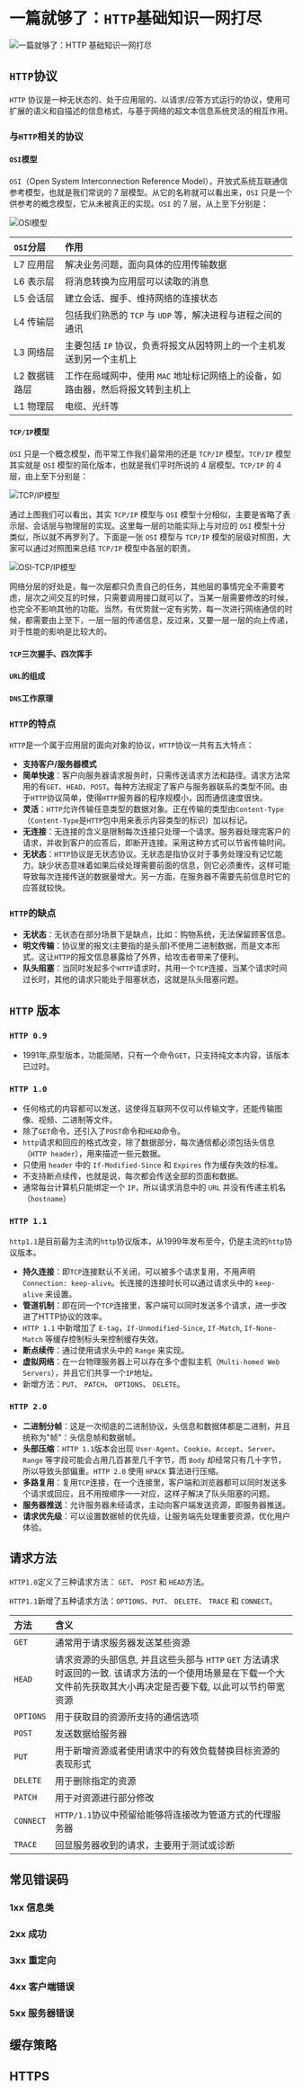 # 一篇就够了：`HTTP`基础知识一网打尽

![一篇就够了：HTTP 基础知识一网打尽](/network.jpg)

## `HTTP`协议

`HTTP` 协议是一种无状态的、处于应用层的、以请求/应答方式运行的协议，使用可扩展的语义和自描述的信息格式，与基于网络的超文本信息系统灵活的相互作用。

### 与`HTTP`相关的协议

#### `OSI`模型

`OSI`（Open System Interconnection Reference Model），开放式系统互联通信参考模型，也就是我们常说的 7 层模型。从它的名称就可以看出来，`OSI` 只是一个供参考的概念模型，它从未被真正的实现。`OSI` 的 7 层，从上至下分别是：

![OSI模型](/osi.jpg)

| `OSI`分层 | 作用 |
| :-----| :---- |
| L7 应用层 | 解决业务问题，面向具体的应用传输数据 |
| L6 表示层 | 将消息转换为应用层可以读取的消息 |
| L5 会话层 | 建立会话、握手、维持网络的连接状态 |
| L4 传输层 | 包括我们熟悉的 `TCP` 与 `UDP` 等，解决进程与进程之间的通讯 |
| L3 网络层 | 主要包括 `IP` 协议，负责将报文从因特网上的一个主机发送到另一个主机上 |
| L2 数据链路层 | 工作在局域网中，使用 `MAC` 地址标记网络上的设备，如路由器，然后将报文转到主机上 |
| L1 物理层 | 电缆、光纤等 |

#### `TCP/IP`模型

`OSI` 只是一个概念模型，而平常工作我们最常用的还是 `TCP/IP` 模型。`TCP/IP` 模型其实就是 `OSI` 模型的简化版本，也就是我们平时所说的 4 层模型。`TCP/IP` 的 4 层，由上至下分别是：

![TCP/IP模型](/tcpip.jpg)

通过上图我们可以看出，其实 `TCP/IP` 模型与 `OSI` 模型十分相似，主要是省略了表示层、会话层与物理层的实现。这里每一层的功能实际上与对应的 `OSI` 模型十分类似，所以就不再罗列了。下面是一张 `OSI` 模型与 `TCP/IP` 模型的层级对照图，大家可以通过对照图来总结 `TCP/IP` 模型中各层的职责。

![OSI-TCP/IP模型](/osi-tcpip.jpg)

网络分层的好处是，每一次层都只负责自己的任务，其他层的事情完全不需要考虑，层次之间交互的时候，只需要调用接口就可以了。当某一层需要修改的时候，也完全不影响其他的功能。当然，有优势就一定有劣势，每一次进行网络通信的时候，都需要由上至下，一层一层的传递信息，反过来，又要一层一层的向上传递，对于性能的影响是比较大的。

#### `TCP`三次握手、四次挥手

#### `URL`的组成

#### `DNS`工作原理

### `HTTP`的特点

`HTTP`是一个属于应用层的面向对象的协议，`HTTP`协议一共有五大特点：

* **支持客户/服务器模式**
* **简单快速**：客户向服务器请求服务时，只需传送请求方法和路径。请求方法常用的有`GET`、`HEAD`、`POST`。每种方法规定了客户与服务器联系的类型不同。由于`HTTP`协议简单，使得`HTTP`服务器的程序规模小，因而通信速度很快。
* **灵活**：`HTTP`允许传输任意类型的数据对象。正在传输的类型由`Content-Type`（`Content-Type`是`HTTP`包中用来表示内容类型的标识）加以标记。
* **无连接**：无连接的含义是限制每次连接只处理一个请求。服务器处理完客户的请求，并收到客户的应答后，即断开连接。采用这种方式可以节省传输时间。
* **无状态**：`HTTP`协议是无状态协议。无状态是指协议对于事务处理没有记忆能力。缺少状态意味着如果后续处理需要前面的信息，则它必须重传，这样可能导致每次连接传送的数据量增大。另一方面，在服务器不需要先前信息时它的应答就较快。

### `HTTP`的缺点

* **无状态**：无状态在部分场景下是缺点，比如：购物系统，无法保留顾客信息。
* **明文传输**：协议里的报文(主要指的是头部)不使用二进制数据，而是文本形式。这让`HTTP`的报文信息暴露给了外界，给攻击者带来了便利。
* **队头阻塞**：当同时发起多个`HTTP`请求时，共用一个`TCP`连接，当某个请求时间过长时，其他的请求只能处于阻塞状态，这就是队头阻塞问题。

## `HTTP` 版本

### `HTTP 0.9`

* 1991年,原型版本，功能简陋，只有一个命令`GET`，只支持纯文本内容，该版本已过时。

### `HTTP 1.0`

* 任何格式的内容都可以发送，这使得互联网不仅可以传输文字，还能传输图像、视频、二进制等文件。
* 除了`GET`命令，还引入了`POST`命令和`HEAD`命令。
* `http`请求和回应的格式改变，除了数据部分，每次通信都必须包括头信息（`HTTP header`），用来描述一些元数据。
* 只使用 `header` 中的 `If-Modified-Since` 和 `Expires` 作为缓存失效的标准。
* 不支持断点续传，也就是说，每次都会传送全部的页面和数据。
* 通常每台计算机只能绑定一个 `IP`，所以请求消息中的 `URL` 并没有传递主机名（`hostname`）

### `HTTP 1.1`

`http1.1`是目前最为主流的`http`协议版本，从1999年发布至今，仍是主流的`http`协议版本。

* **持久连接**：即`TCP`连接默认不关闭，可以被多个请求复用，不用声明`Connection: keep-alive`。长连接的连接时长可以通过请求头中的 `keep-alive` 来设置。
* **管道机制**：即在同一个`TCP`连接里，客户端可以同时发送多个请求，进一步改进了HTTP协议的效率。
* `HTTP 1.1` 中新增加了 `E-tag`，`If-Unmodified-Since`, `If-Match`, `If-None-Match` 等缓存控制标头来控制缓存失效。
* **断点续传**：通过使用请求头中的 `Range` 来实现。
* **虚拟网络**：在一台物理服务器上可以存在多个虚拟主机（`Multi-homed Web Servers`），并且它们共享一个`IP`地址。
* 新增方法：`PUT`、 `PATCH`、 `OPTIONS`、 `DELETE`。

### `HTTP 2.0`

* **二进制分帧**：这是一次彻底的二进制协议，头信息和数据体都是二进制，并且统称为"帧"：头信息帧和数据帧。
* **头部压缩**：`HTTP 1.1`版本会出现 `User-Agent`、`Cookie`、`Accept`、`Server`、`Range` 等字段可能会占用几百甚至几千字节，而 `Body` 却经常只有几十字节，所以导致头部偏重。`HTTP 2.0` 使用 `HPACK` 算法进行压缩。
* **多路复用**：复用`TCP`连接，在一个连接里，客户端和浏览器都可以同时发送多个请求或回应，且不用按顺序一一对应，这样子解决了队头阻塞的问题。
* **服务器推送**：允许服务器未经请求，主动向客户端发送资源，即服务器推送。
* **请求优先级**：可以设置数据帧的优先级，让服务端先处理重要资源，优化用户体验。

## 请求方法

`HTTP1.0`定义了三种请求方法： `GET`、 `POST` 和 `HEAD`方法。

`HTTP1.1`新增了五种请求方法：`OPTIONS`、`PUT`、 `DELETE`、 `TRACE` 和 `CONNECT`。

| 方法 | 含义 |
| :-----| :---- |
| `GET` | 通常用于请求服务器发送某些资源 |
| `HEAD` | 请求资源的头部信息, 并且这些头部与 `HTTP` `GET` 方法请求时返回的一致. 该请求方法的一个使用场景是在下载一个大文件前先获取其大小再决定是否要下载, 以此可以节约带宽资源 |
| `OPTIONS` | 用于获取目的资源所支持的通信选项 |
| `POST` | 发送数据给服务器 |
| `PUT` | 用于新增资源或者使用请求中的有效负载替换目标资源的表现形式 |
| `DELETE` | 用于删除指定的资源 |
| `PATCH` | 用于对资源进行部分修改 |
| `CONNECT` | `HTTP/1.1`协议中预留给能够将连接改为管道方式的代理服务器 |
| `TRACE` | 回显服务器收到的请求，主要用于测试或诊断 |

## 常见错误码

### 1xx 信息类

### 2xx 成功

### 3xx 重定向

### 4xx 客户端错误

### 5xx 服务器错误

## 缓存策略

## HTTPS
